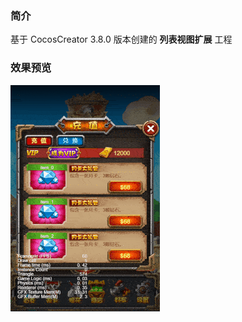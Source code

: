 ### 简介
基于 CocosCreator 3.8.0 版本创建的 **列表视图扩展** 工程

### 效果预览
![image](../../../gif/202203/2022032003.gif)